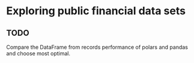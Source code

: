 # Exploring public financial data sets

## TODO

Compare the DataFrame from records performance of polars and pandas and choose most optimal.

